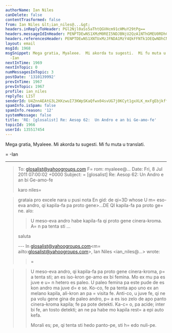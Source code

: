 ```yaml
---
authorName: Ian Niles
canDelete: false
contentTrasformed: false
from: Ian Niles &lt;ian_niles@...&gt;
headers.inReplyToHeader: PGl2Njl0aSs5aThtQGVHcm91cHMuY29tPg==
headers.messageIdInHeader: PENPTDEwNS1XMzM0REI5NDJBNjU2QzA1NThGMEU0RDhCNDAwQHBoeC5nYmw+
headers.referencesHeader: PENPTDEwNS1XNTUxMzJFNDA1MzY4QkFFNTk1OEQwNDhCNDEwQHBoeC5nYmw+LDxpdjY5dGkrOWk4bUBlR3JvdXBzLmNvbT4=
layout: email
msgId: 1968
msgSnippet: Mega gratia, Myaleee.  Mi akorda tu sugesti.  Mi fu muta u translati.
  -Ian
nextInTime: 1969
nextInTopic: 0
numMessagesInTopic: 3
postDate: '1310139992'
prevInTime: 1967
prevInTopic: 1967
profile: ian_niles
replyTo: LIST
senderId: U4ZnnAEAtG3L2HXzwuI73KWpSKaQfwx04svUG7j0KCyt1gxXLK_mxFgEbjkffN3tFlnd3ECVJhYvZseEsmmY4tBKJWHH5iUr
spamInfo.isSpam: false
spamInfo.reason: '12'
systemMessage: false
title: 'RE: [glosalist] Re: Aesop 62:  Un Andro e an bi Ge-amo-fe'
topicId: 1966
userId: 135517454
---
```



Mega gratia, Myaleee.  Mi akorda tu sugesti.  Mi fu muta u translati.

 

=
-Ian

________________________________
> To: glosalist@yahoogroups.com 
> F=
rom: myaleee@... 
> Date: Fri, 8 Jul 2011 07:00:02 +0000 
> Subject: =
[glosalist] Re: Aesop 62: Un Andro e an bi Ge-amo-fe 
> 
> 
> 
> karo niles=
 
> grataia pro excele nara 
> u pusi nota 
> En gid: de qi=3D whose 
> U m=
eso-eva andro, qi kapila-fa pa proto gene>...DE QI kapila-fa pa 
> proto ge=
ne. alo: 
> > U meso-eva andro habe kapila-fa qi proto gene cinera-kroma. A=
n pa 
> tenta sti ... 
> 
> saluta 
> 
> --- In glosalist@yahoogroups.com<m=
ailto:glosalist@yahoogroups.com>, Ian 
> Niles <ian_niles@...> wrote: 
> > =

> > 
> > 
> > U meso-eva andro, qi kapila-fa pa proto gene cinera-kroma, p=
a tenta 
> sti; an es iso-kron ge-amo ex bi femina. Mo ex mu pa es juve e u=
n 
> hetero es paleo. U paleo femina pa este pude de es kon andro ma juve d=
e 
> se. Ko-co, fe pa tenta apo uno ex an melano kapila, ali-kron an pa 
> =
visita fe. Anti-co, u juve fe, qi ne pa volu gene gina de paleo andro, 
> p=
a es iso zelo de apo panto cinera-kroma kapila; fe pa pote detekti. 
> Ka-c=
o, pa acide; inter bi fe, an tosto detekti; an ne pa habe mo kapila 
> rest=
a epi auto kefa. 
> > 
> > Morali es; pe, qi tenta sti hedo panto-pe, sti h=
edo nuli-pe. 
> > 
> 
> 
>   		 	   		  
